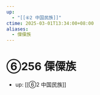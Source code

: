 ```yaml
---
up:
  - "[[⑥2 中国民族]]"
ctime: 2025-03-01T13:34:00+08:00
aliases:
  - 傈僳族
---
```


# ⑥256 傈僳族

- up: [[⑥2 中国民族]]
